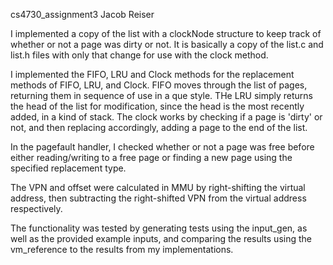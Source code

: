 cs4730_assignment3
Jacob Reiser

I implemented a copy of the list with a clockNode structure to keep track of whether
or not a page was dirty or not. It is basically a copy of the list.c and list.h files
with only that change for use with the clock method. 

I implemented the FIFO, LRU and Clock methods for the replacement methods of FIFO, LRU, 
and Clock. FIFO moves through the list of pages, returning them in sequence of use in a 
que style. THe LRU simply returns the head of the list for modification, since the head
is the most recently added, in a kind of stack. The clock works by checking if a page is
'dirty' or not, and then replacing accordingly, adding a page to the end of the list. 

In the pagefault handler, I checked whether or not a page was free before either 
reading/writing to a free page or finding a new page using the specified replacement type. 

The VPN and offset were calculated in MMU by right-shifting the virtual address, then subtracting 
the right-shifted VPN from the virtual address respectively. 

The functionality was tested by generating tests using the input_gen, as well as the provided
example inputs, and comparing the results using the vm_reference to the results from my 
implementations. 
